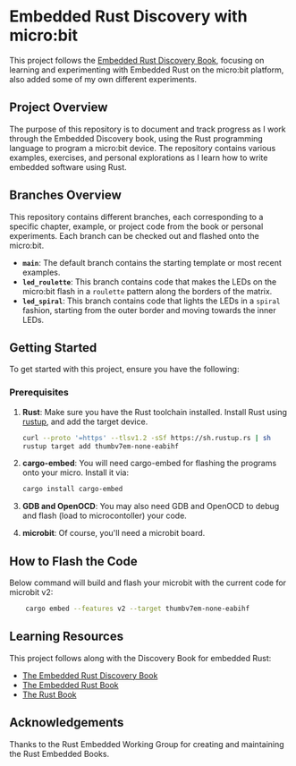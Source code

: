 # Embedded Rust Discovery with micro:bit
This project follows the [Embedded Rust Discovery Book](https://docs.rust-embedded.org/discovery/microbit/index.html), focusing on learning and experimenting with Embedded Rust on the micro:bit platform, also added some of my own different experiments.

## Project Overview
The purpose of this repository is to document and track progress as I work through the Embedded Discovery book, using the Rust programming language to program a micro:bit device. The repository contains various examples, exercises, and personal explorations as I learn how to write embedded software using Rust.

## Branches Overview
This repository contains different branches, each corresponding to a specific chapter, example, or project code from the book or personal experiments. Each branch can be checked out and flashed onto the micro:bit.

- **`main`**: The default branch contains the starting template or most recent examples.
- **`led_roulette`**: This branch contains code that makes the LEDs on the micro:bit flash in a `roulette` pattern along the borders of the matrix.
- **`led_spiral`**: This branch contains code that lights the LEDs in a `spiral` fashion, starting from the outer border and moving towards the inner LEDs.

## Getting Started
To get started with this project, ensure you have the following:

### Prerequisites

1. **Rust**: Make sure you have the Rust toolchain installed. Install Rust using [rustup](https://rustup.rs/), and add the target device.
   ```bash
   curl --proto '=https' --tlsv1.2 -sSf https://sh.rustup.rs | sh
   rustup target add thumbv7em-none-eabihf
   ```

2. **cargo-embed**:  You will need cargo-embed for flashing the programs onto your micro. Install it via:
    ```bash
    cargo install cargo-embed
    ```

3. **GDB and OpenOCD**: You may also need GDB and OpenOCD to debug and flash (load to microcontoller) your code.
4. **microbit**: Of course, you'll need a microbit board.

## How to Flash the Code
Below command will build and flash your microbit with the current code for microbit v2:
```bash
    cargo embed --features v2 --target thumbv7em-none-eabihf
```

## Learning Resources
This project follows along with the Discovery Book for embedded Rust:

- [The Embedded Rust Discovery Book](https://docs.rust-embedded.org/discovery/microbit/index.html)
- [The Embedded Rust Book](https://docs.rust-embedded.org/book/intro/index.html)
- [The Rust Book](https://doc.rust-lang.org/book/)

## Acknowledgements
Thanks to the Rust Embedded Working Group for creating and maintaining the Rust Embedded Books.
